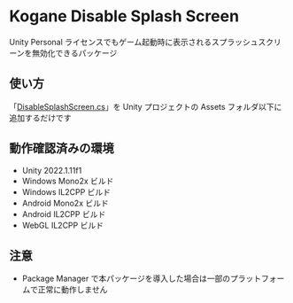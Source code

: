 # Kogane Disable Splash Screen

Unity Personal ライセンスでもゲーム起動時に表示されるスプラッシュスクリーンを無効化できるパッケージ

## 使い方

「[DisableSplashScreen.cs](Runtime/DisableSplashScreen.cs)」を Unity プロジェクトの Assets フォルダ以下に追加するだけです

## 動作確認済みの環境

* Unity 2022.1.11f1
* Windows Mono2x ビルド
* Windows IL2CPP ビルド
* Android Mono2x ビルド
* Android IL2CPP ビルド
* WebGL IL2CPP ビルド

## 注意

* Package Manager で本パッケージを導入した場合は一部のプラットフォームで正常に動作しません